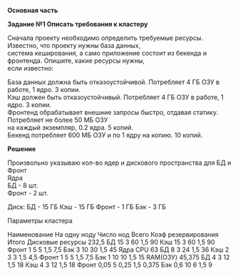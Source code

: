 **Основная часть**     
    
    
**Задание №1 Описать требования к кластеру**     
   
Сначала проекту необходимо определить требуемые ресурсы. Известно, что проекту нужны база данных,  
система кеширования, а само приложение состоит из бекенда и фронтенда. Опишите, какие ресурсы нужны,   
если известно:   
   
База данных должна быть отказоустойчивой. Потребляет 4 ГБ ОЗУ в работе, 1 ядро. 3 копии.   
Кэш должен быть отказоустойчивый. Потребляет 4 ГБ ОЗУ в работе, 1 ядро. 3 копии.   
Фронтенд обрабатывает внешние запросы быстро, отдавая статику. Потребляет не более 50 МБ ОЗУ    
на каждый экземпляр, 0.2 ядра. 5 копий.   
Бекенд потребляет 600 МБ ОЗУ и по 1 ядру на копию. 10 копий.   
    
**Решение**   
    
Произвольно указываю кол-во ядер и дискового пространства для БД и Фронт  
Ядра   
БД - 8 шт.    
Фронт - 2 шт.   

Диск:
БД - 15 ГБ
Кэш - 15 ГБ
Фронт - 1 ГБ
Бэк - 3 ГБ   

Параметры кластера

Наименование	На одну ноду	Число нод	Всего	Коэф резервирования	Итого
Дисковые ресурсы	                                                    232,5
БД	            15	            3	        60	    1,5	                90
Кэш	15	3	60	1,5	90
Фронт	1	5	5	1,5	7,5
Бэк	3	10	30	1,5	45
Ядра CPU	63
БД	8	3	24	1,5	36
Кэш	2	3	3	1,5	4,5
Фронт	1	5	5	1,5	7,5
Бэк	1	10	10	1,5	15
RAM(ОЗУ)	45,375
БД	4	3	12	1,5	18
Кэш	4	3	12	1,5	18
Фронт	0,05	5	0,25	1,5	0,375
Бэк	0,6	10	6	1,5	9
